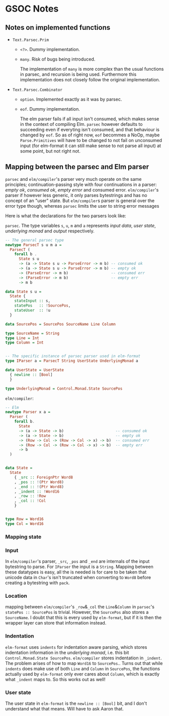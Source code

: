 # GSOC Notes

## Notes on implemented functions

* `Text.Parsec.Prim`
    * `<?>`. Dummy implementation.

    * `many`. Risk of bugs being introduced.

        The implementation of `many` is more complex than the usual functions in parsec, and recursion is being used. Furthermore this implementation does not closely follow the original implementation.

* `Text.Parsec.Combinator`
    * `option`. Implemented exactly as it was by parsec.

    * `eof`. Dummy implementation.

        The elm parser fails if all input isn't consumed, which makes sense in the context of compiling Elm. `parsec` however defaults to succeeding even if everyting isn't consumed, and that behaviour is changed by `eof`. So as of right now, `eof` becommes a NoOp, maybe `Parse.Primitives` will have to be changed to not fail on unconsumed input (for elm-format it can still make sense to not parse all input) at some point, but not right not.

## Mapping between the parsec and Elm parser

`parsec` and `elm/compiler`'s parser very much operate on the same principles; continuation-passing style with four continuations in a parser: _empty ok_, _consumed ok_, _empty error_ and consumed error. `elm/compiler`'s parser if however less generic, it only parses bytestrings and has no concept of an "user" state. But `elm/compiler`s parser is general over the error type though, whereas `parsec` limits the user to string error messages

Here is what the declarations for the two parsers look like:

`parsec`. The type variables `s`, `u`, `m` and `a` represents _input data_, _user state_, _underlying monad_ and _output_ respectively.
```haskell
-- The general parsec type
newtype ParsecT s u m a =
  ParsecT (
    forall b .
      State s u
      -> (a -> State s u -> ParseError -> m b) -- consumed ok
      -> (a -> State s u -> ParseError -> m b) -- empty ok
      -> (ParseError -> m b)                   -- consumed err
      -> (ParseError -> m b)                   -- empty err
      -> m b

data State s u =
  State {
    stateInput :: s,
    statePos   :: !SourcePos,
    stateUser  :: !u
  }

data SourcePos = SourcePos SourceName Line Column

type SourceName = String
type Line = Int
type Column = Int


-- The specific instance of parsec parser used in elm-format
type IParser a = ParsecT String UserState UnderlyingMonad a

data UserState = UserState
  { newline :: [Bool]
  }

type UnderlyingMonad = Control.Monad.State SourcePos
```

`elm/compiler`:
```haskell
-- Elm
newtype Parser x a =
  Parser (
    forall b.
      State
      -> (a -> State -> b)                       -- consumed ok
      -> (a -> State -> b)                       -- empty ok
      -> (Row -> Col -> (Row -> Col -> x) -> b)  -- consumed err
      -> (Row -> Col -> (Row -> Col -> x) -> b)  -- empty err
      -> b
  )


data State =
  State
    { _src :: ForeignPtr Word8
    , _pos :: !(Ptr Word8)
    , _end :: !(Ptr Word8)
    , _indent :: !Word16
    , _row :: !Row
    , _col :: !Col
    }


type Row = Word16
type Col = Word16
```

### Mapping state

### Input
In `elm/compiler`'s parser, `_src`, `_pos` and `_end` are internals of the input bytestring to parse. For `IParser` the input is a `String`. Mapping between these datatypes is easy, all the is needed is for care to be taken that unicode data in `Char`'s isn't truncated when converting to `Word8` before creating a bytestring with `pack`.

### Location
mapping between `elm/compiler`'s `_row`&`_col` the `Line`&`Column` in `parsec`'s `statePos :: SourcePos` is trivial. However, the `SourcePos` also stores a `SourceName`. I doubt that this is every used by `elm-format`, but if it is then the wrapper layer can store that information instead.

### Indentation
`elm-format` uses `indents` for indentation aware parsing, which stores indentation information in the _underlying monad_, i.e. this bit `Control.Monad.State SourcePos`. `elm/compiler` stores indentation in `_indent`. The problem arises of how to map `Word16` to `SourcePos`.. Turns out that while `indents` does make use of both `Line` and `Column` in `SourcePos`, the functions actually used by `elm-format` only ever cares about `Column`, which is exactly what `_indent` maps to. So this works out as well!

### User state
The user state in `elm-format` is the `newline :: [Bool]` bit, and I don't understand what that means. Will have to ask Aaron that.
